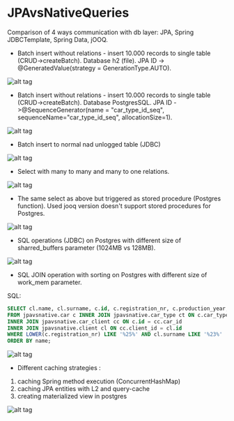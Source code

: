 # JPAvsNativeQueries
Comparison of 4 ways communication with db layer: JPA, Spring JDBCTemplate, Spring Data, jOOQ.

- Batch insert without relations - insert 10.000 records to single table (CRUD->createBatch). Database h2 (file). JPA ID -> @GeneratedValue(strategy = GenerationType.AUTO).

![alt tag](https://cloud.githubusercontent.com/assets/344261/15736757/41029164-28a2-11e6-980e-aed96be2fc6d.png)

- Batch insert without relations - insert 10.000 records to single table (CRUD->createBatch). Database PostgresSQL. JPA ID ->@SequenceGenerator(name = "car_type_id_seq", sequenceName="car_type_id_seq", allocationSize=1).

![alt tag](https://cloud.githubusercontent.com/assets/344261/15776275/e9ba429a-2986-11e6-8931-3d13c9b6677b.png)

- Batch insert to normal nad unlogged table (JDBC)

![alt tag](https://cloud.githubusercontent.com/assets/344261/15929675/ad52092e-2e4e-11e6-8ecd-c98150a8f4b5.png)

- Select with many to many and many to one relations.

![alt tag](https://cloud.githubusercontent.com/assets/344261/15846955/1d56dc96-2c82-11e6-902a-478471ebea2f.png)

- The same select as above but triggered as stored procedure (Postgres function). Used jooq version doesn't support stored procedures for Postgres.

![alt tag](https://cloud.githubusercontent.com/assets/344261/15857249/a69502b6-2cba-11e6-9a2f-977987585850.png)

- SQL operations (JDBC) on Postgres with different size of sharred_buffers parameter (1024MB vs 128MB).

![alt tag](https://cloud.githubusercontent.com/assets/344261/15920240/85c6cc2c-2e18-11e6-980c-a13e8aa44f1e.png)

- SQL JOIN operation with sorting on Postgres with different size of work_mem parameter.

SQL:
```sql
SELECT cl.name, cl.surname, c.id, c.registration_nr, c.production_year, ct.doors, ct.model, ct.available_year
FROM jpavsnative.car c INNER JOIN jpavsnative.car_type ct ON c.car_type = ct.id
INNER JOIN jpavsnative.car_client cc ON c.id = cc.car_id 
INNER JOIN jpavsnative.client cl ON cc.client_id = cl.id 
WHERE LOWER(c.registration_nr) LIKE '%25%' AND cl.surname LIKE '%23%'
ORDER BY name;
```

![alt tag](https://cloud.githubusercontent.com/assets/344261/15922523/650e8334-2e28-11e6-93c7-4d8a117bd2f0.png)

- Different caching strategies : 

1. caching Spring method execution (ConcurrentHashMap)
2. caching JPA entities with L2 and query-cache
3. creating materialized view in postgres

![alt tag](https://cloud.githubusercontent.com/assets/344261/15962142/69d9114a-2f09-11e6-8d4d-16f9c78ad90a.png)

